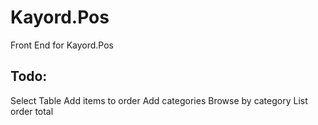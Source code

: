 # Kayord.Pos

Front End for Kayord.Pos

## Todo:

Select Table
Add items to order
Add categories
Browse by category
List order total